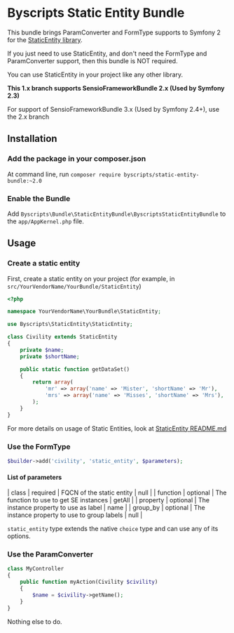 # Byscripts Static Entity Bundle

This bundle brings ParamConverter and FormType supports to Symfony 2 for the [StaticEntity library](https://github.com/ByScripts/ByscriptsStaticEntity).

If you just need to use StaticEntity, and don't need the FormType and ParamConverter support, then this bundle is NOT required.

You can use StaticEntity in your project like any other library.

**This 1.x branch supports SensioFrameworkBundle 2.x (Used by Symfony 2.3)**

For support of SensioFrameworkBundle 3.x (Used by Symfony 2.4+), use the 2.x branch

## Installation

### Add the package in your composer.json

At command line, run `composer require byscripts/static-entity-bundle:~2.0`

### Enable the Bundle

Add `Byscripts\Bundle\StaticEntityBundle\ByscriptsStaticEntityBundle` to the `app/AppKernel.php` file.

## Usage

### Create a static entity

First, create a static entity on your project (for example, in `src/YourVendorName/YourBundle/StaticEntity`)

```php
<?php

namespace YourVendorName\YourBundle\StaticEntity;

use Byscripts\StaticEntity\StaticEntity;

class Civility extends StaticEntity
{
    private $name;
    private $shortName;

    public static function getDataSet()
    {
        return array(
            'mr' => array('name' => 'Mister', 'shortName' => 'Mr'),
            'mrs' => array('name' => 'Misses', 'shortName' => 'Mrs'),
        );
    }
}
```

For more details on usage of Static Entities, look at [StaticEntity README.md](https://github.com/ByScripts/ByscriptsStaticEntity/blob/master/README.md)

### Use the FormType

```php
$builder->add('civility', 'static_entity', $parameters);
```

#### List of parameters

| class    | required | FQCN of the static entity                       | null      |
| function | optional | The function to use to get SE instances         | getAll    |
| property | optional | The instance property to use as label           | name      |
| group_by | optional | The instance property to use to group labels    | null      |

`static_entity` type extends the native `choice` type and can use any of its options.

### Use the ParamConverter

```php
class MyController
{
    public function myAction(Civility $civility)
    {
        $name = $civility->getName();
    }
}
```

Nothing else to do.
